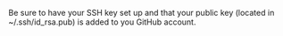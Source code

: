 Be sure to have your SSH key set up and that your public key (located in ~/.ssh/id_rsa.pub) is added to you GitHub account.
